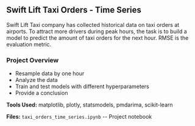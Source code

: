 ## Swift Lift Taxi Orders - Time Series

Swift Lift Taxi company has collected historical data on taxi orders at airports. To attract more drivers during peak hours, the task is to build a model to predict the amount of taxi orders for the next hour. RMSE is the evaluation metric.

### Project Overview
- Resample data by one hour
- Analyze the data
- Train and test models with different hyperparameters
- Provide a conclusion

**Tools Used:** matplotlib, plotly, statsmodels, pmdarima, scikit-learn

**Files:**
`taxi_orders_time_series.ipynb` -- Project notebook
